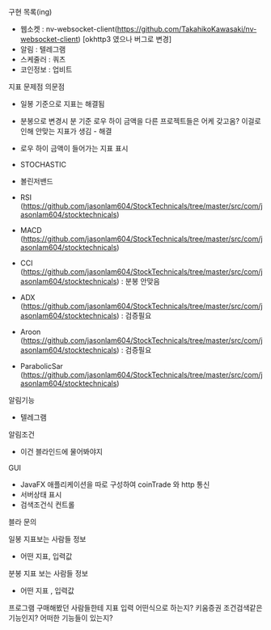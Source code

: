 구현 목록(ing)
* 웹소켓 : nv-websocket-client(https://github.com/TakahikoKawasaki/nv-websocket-client)  [okhttp3 였으나 버그로 변경]  
* 알림 : 텔레그램
* 스케줄러 : 쿼츠
* 코인정보 : 업비트

지표
문제점 의문점
* 일봉 기준으로 지표는 해결됨
* 분봉으로 변경시 분 기준 로우 하이 금액을 다른 프로젝트들은 어케 갖고옴? 이걸로인해 안맞는 지표가 생김 - 해결
* 로우 하이 금액이 들어가는 지표 표시

* STOCHASTIC
* 볼린저밴드
* RSI (https://github.com/jasonlam604/StockTechnicals/tree/master/src/com/jasonlam604/stocktechnicals)
* MACD (https://github.com/jasonlam604/StockTechnicals/tree/master/src/com/jasonlam604/stocktechnicals)
* CCI (https://github.com/jasonlam604/StockTechnicals/tree/master/src/com/jasonlam604/stocktechnicals) : 분봉 안맞음
* ADX (https://github.com/jasonlam604/StockTechnicals/tree/master/src/com/jasonlam604/stocktechnicals) : 검증필요
* Aroon (https://github.com/jasonlam604/StockTechnicals/tree/master/src/com/jasonlam604/stocktechnicals) : 검증필요
* ParabolicSar (https://github.com/jasonlam604/StockTechnicals/tree/master/src/com/jasonlam604/stocktechnicals)

알림기능
* 텔레그램

알림조건
* 이건 블라인드에 물어봐야지

GUI
* JavaFX 애플리케이션을 따로 구성하여 coinTrade 와 http 통신
* 서버상태 표시
* 검색조건식 컨트롤




블라 문의

일봉 지표보는 사람들 정보
 * 어떤 지표, 입력값

분봉 지표 보는 사람들 정보
 * 어떤 지표 , 입력값


프로그램 구매해봤던 사람들한테 지표 입력 어떤식으로 하는지?
키움증권 조건검색같은 기능인지?
어떠한 기능들이 있는지?

